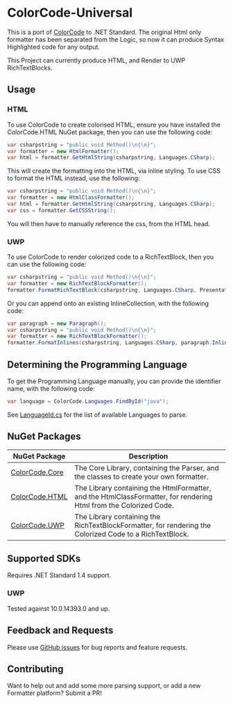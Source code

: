 # ColorCode-Universal

This is a port of [ColorCode](https://colorcode.codeplex.com/) to .NET Standard. The original Html only formatter has been separated from the Logic, so now it can produce Syntax Highlighted code for any output.

This Project can currently produce HTML, and Render to UWP RichTextBlocks.

## Usage

### HTML

To use ColorCode to create colorised HTML, ensure you have installed the ColorCode.HTML NuGet package, then you can use the following code:

```c#
var csharpstring = "public void Method()\n{\n}";
var formatter = new HtmlFormatter();
var html = formatter.GetHtmlString(csharpstring, Languages.CSharp);
```

This will create the formatting into the HTML, via inline styling. To use CSS to format the HTML instead, use the following:

```c#
var csharpstring = "public void Method()\n{\n}";
var formatter = new HtmlClassFormatter();
var html = formatter.GetHtmlString(csharpstring, Languages.CSharp);
var css = formatter.GetCSSString();
```

You will then have to manually reference the css, from the HTML head.

### UWP

To use ColorCode to render colorized code to a RichTextBlock, then you can use the following code:

```C#
var csharpstring = "public void Method()\n{\n}";
var formatter = new RichTextBlockFormatter();
formatter.FormatRichTextBlock(csharpstring, Languages.CSharp, PresentationBlock);
```

Or you can append onto an existing InlineCollection, with the following code:

```C#
var paragraph = new Paragraph();
var csharpstring = "public void Method()\n{\n}";
var formatter = new RichTextBlockFormatter();
formatter.FormatInlines(csharpstring, Languages.CSharp, paragraph.Inlines);
```

## Determining the Programming Language

To get the Programming Language manually, you can provide the identifier name, with the following code:

```C#
var language = ColorCode.Languages.FindById("java");
```
See [LanguageId.cs](ColorCode/Common/LanguageId.cs) for the list of available Languages to parse.

## NuGet Packages

| NuGet Package | Description |
| --- | --- |
| [ColorCode.Core](https://www.nuget.org/packages/ColorCode.Core) | The Core Library, containing the Parser, and the classes to create your own formatter. |
| [ColorCode.HTML](https://www.nuget.org/packages/ColorCode.UWP) | The Library containing the HtmlFormatter, and the HtmlClassFormatter, for rendering Html from the Colorized Code. |
| [ColorCode.UWP](https://www.nuget.org/packages/ColorCode.HTML) | The Library containing the RichTextBlockFormatter, for rendering the Colorized Code to a RichTextBlock. |

## Supported SDKs

Requires .NET Standard 1.4 support.

### UWP

Tested against 10.0.14393.0 and up.

## Feedback and Requests

Please use [GitHub issues](https://github.com/WilliamABradley/ColorCode-Universal/issues) for bug reports and feature requests.

## Contributing
Want to help out and add some more parsing support, or add a new Formatter platform? Submit a PR!